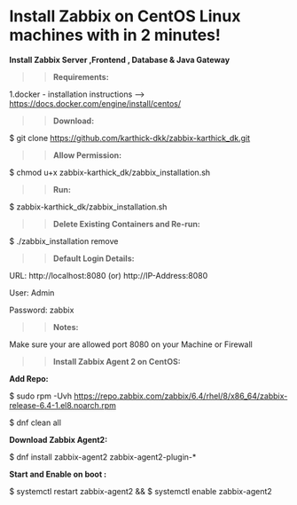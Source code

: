 # Install Zabbix on CentOS Linux machines with in 2 minutes!

**Install Zabbix Server ,Frontend , Database & Java Gateway**
>>**Requirements:**

1.docker - installation instructions --> https://docs.docker.com/engine/install/centos/

>>**Download:**

$ git clone https://github.com/karthick-dkk/zabbix-karthick_dk.git

>>**Allow Permission:**

$ chmod u+x  zabbix-karthick_dk/zabbix_installation.sh

>>**Run:**

$ zabbix-karthick_dk/zabbix_installation.sh

>>**Delete Existing Containers and Re-run:**

$ ./zabbix_installation remove

>>**Default Login Details:**

URL: http://localhost:8080         (or)          http://IP-Address:8080

User: Admin
  
Password: zabbix

>>**Notes:**

  Make sure your are allowed port 8080 on your Machine or Firewall

>>**Install Zabbix Agent 2 on CentOS:**

**Add Repo:**

$ sudo rpm -Uvh https://repo.zabbix.com/zabbix/6.4/rhel/8/x86_64/zabbix-release-6.4-1.el8.noarch.rpm

$ dnf clean all

**Download Zabbix Agent2:**

$ dnf install zabbix-agent2 zabbix-agent2-plugin-*
 
**Start and Enable on boot :**

$ systemctl restart zabbix-agent2 && 
$ systemctl enable zabbix-agent2

